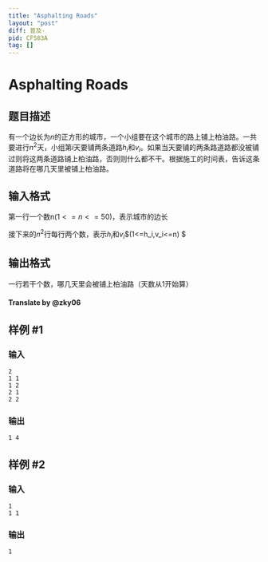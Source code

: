 ```yaml
---
title: "Asphalting Roads"
layout: "post"
diff: 普及-
pid: CF583A
tag: []
---
```


# Asphalting Roads

## 题目描述

有一个边长为$n$的正方形的城市，一个小组要在这个城市的路上铺上柏油路。一共要进行$n^2$天，小组第$i$天要铺两条道路$h_i$和$v_i$。如果当天要铺的两条路道路都没被铺过则将这两条道路铺上柏油路，否则则什么都不干。根据施工的时间表，告诉这条道路将在哪几天里被铺上柏油路。

## 输入格式

第一行一个数n$(1<=n<=50)$，表示城市的边长

接下来的$n^2$行每行两个数，表示$h_i$和$v_i$$(1<=h_i,v_i<=n) $

## 输出格式

一行若干个数，哪几天里会被铺上柏油路（天数从1开始算）

#### Translate by @zky06

## 样例 #1

### 输入

```
2
1 1
1 2
2 1
2 2

```

### 输出

```
1 4 

```

## 样例 #2

### 输入

```
1
1 1

```

### 输出

```
1 

```

